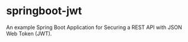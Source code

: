 # springboot-jwt
An example Spring Boot Application for Securing a REST API with JSON Web Token (JWT).
